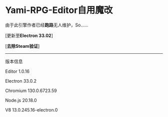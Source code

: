 # Yami-RPG-Editor**自用魔改**

由于此引擎作者已经**跑路**无人维护，So……

[更新至**Electron 33.02**]

[**去除Steam验证**]

------------------------
版本信息

Editor 1.0.16

Electron 33.0.2

Chromium 130.0.6723.59

Node.js 20.18.0

V8 13.0.245.16-electron.0
